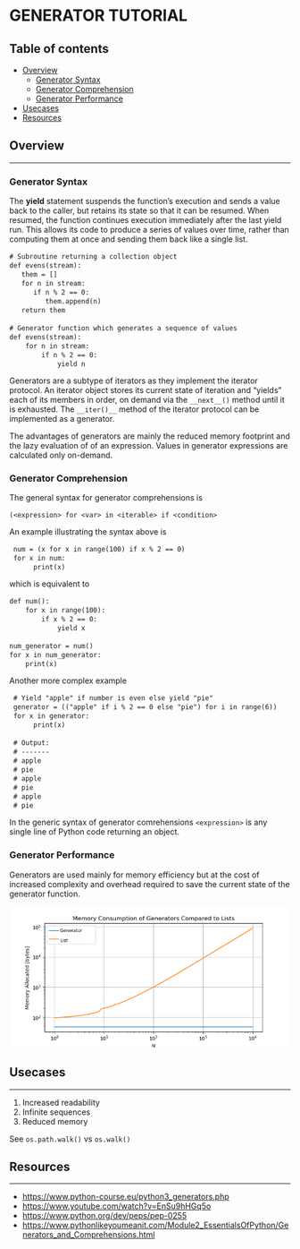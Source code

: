 # GENERATOR TUTORIAL

## Table of contents

<!--ts-->
   * [Overview](#overview)
     * [Generator Syntax](#generator-syntax)
     * [Generator Comprehension](#generator-comprehension)
     * [Generator Performance](#generator-performance)
   * [Usecases](#usecases)
   * [Resources](#resources)
<!--te-->
   

## Overview
<a id="overview"></a>
_______________________________________________________________________________________________________________________

### Generator Syntax
<a id="generator-syntax"></a>

The **yield** statement suspends the function’s execution and sends a value back to the caller, but retains its 
state so that it can be resumed. When resumed, the function continues execution immediately after the last yield run.
This allows its code to produce a series of values over time, rather than computing them at once and sending them 
back like a single list.

    # Subroutine returning a collection object
    def evens(stream):
       them = []
       for n in stream:
          if n % 2 == 0:
             them.append(n)
       return them

    # Generator function which generates a sequence of values
    def evens(stream):
        for n in stream:
            if n % 2 == 0:
                yield n

Generators are a subtype of iterators as they implement the iterator protocol. An iterator object stores its current 
state of iteration and “yields” each of its members in order, on demand via the `__next__()` method until it is 
exhausted. The `__iter()__` method of the iterator protocol can be implemented as a generator. 

The advantages of generators are mainly the reduced memory footprint and the lazy evaluation of of an expression. 
Values in generator expressions are calculated only on-demand.

### Generator Comprehension
<a id="generator-comprehension"></a>

The general syntax for generator comprehensions is
    
    (<expression> for <var> in <iterable> if <condition>

An example illustrating the syntax above is

     num = (x for x in range(100) if x % 2 == 0)
     for x in num:
          print(x)

which is equivalent to

    def num():
        for x in range(100):
            if x % 2 == 0:
                yield x
    
    num_generator = num()
    for x in num_generator:
        print(x)

Another more complex example

     # Yield "apple" if number is even else yield "pie"
     generator = (("apple" if i % 2 == 0 else "pie") for i in range(6))
     for x in generator:
          print(x)

     # Output:
     # -------
     # apple
     # pie
     # apple
     # pie
     # apple
     # pie

In the generic syntax of generator comrehensions `<expression>` is any single line of Python code returning an object.

### Generator Performance
<a id="generator-performance"></a>

Generators are used mainly for memory efficiency but at the cost of increased complexity and overhead required to 
save the current state of the generator function.

![Memory Consumption](./assets/images/Mem_Consumption_Generator.png)

## Usecases
<a id="usecases"></a>
_______________________________________________________________________________________________________________________

1. Increased readability
2. Infinite sequences
3. Reduced memory

See `os.path.walk()` vs `os.walk()`


## Resources
<a id="resources"></a>
_______________________________________________________________________________________________________________________
* <https://www.python-course.eu/python3_generators.php>
* <https://www.youtube.com/watch?v=EnSu9hHGq5o>
* <https://www.python.org/dev/peps/pep-0255>
* <https://www.pythonlikeyoumeanit.com/Module2_EssentialsOfPython/Generators_and_Comprehensions.html>